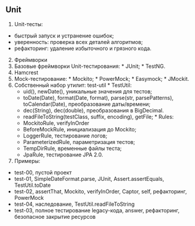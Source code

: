 ## Unit

1. Unit-тесты:
 * быстрый запуск и устранение ошибок;
 * уверенность: проверка всех деталей алгоритмов;
 * рефакторинг: удаление избыточного и грязного кода.
2. Фреймворки
  1. Базовые фреймворки Unit-тестирования:
    * JUnit;
    * TestNG.
  2. Hamcrest
  3. Mock-тестирование:
    * Mockito;
    * PowerMock;
    * Easymock;
    * JMockit.
  4. Собственный набор утилит: test-util
    * TestUtil:
      * uid(), newDate(), уникальные значения для тестов;
       * toDate(Date), format(Date, format), parse(str, parsePatterns), toCalendar(Date), преобразование даты/времени;
       * dec(String), dec(double), преобразования в BigDecimal.
       * readFileToString(testClass, suffix, encoding), getFile;
    * Rules:
      * MockitoRule, verifyInOrder
      * BeforeMockRule, инициализация до Mockito;
      * LoggerRule, тестирование логов;
      * ParameterizedRule, параметризация тестов;
      * TempDirRule, временные файлы теста;
      * JpaRule, тестирование JPA 2.0.
3. Примеры:
 * test-00, пустой проект
 * test-01, SimpleDateFormat.parse, JUnit, Assert.assertEquals, TestUtil.toDate
 * test-02, assertThat, Mockito, verifyInOrder, Captor, self, рефакторинг, PowerMock
 * test-04, наследование, TestUtil.readFileToString
 * test-03, полное тестирование legacy-кода, answer, рефакторинг, безопасное закрытие ресурсов
